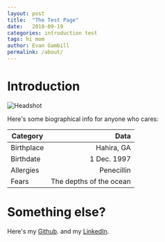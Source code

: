 ```yaml
---
layout: post
title:  "The Test Page"
date:   2018-09-19 
categories: introduction test
tags: hi mom
author: Evan Gambill
permalink: /about/
---
```


# Introduction 
![Headshot]({{site.baseurl}}/assets/images/headshot.PNG "Me, at a wedding.")

Here's some biographical info for anyone who cares:

| Category | Data |
| --- | ---:|
| Birthplace | Hahira, GA |
| Birthdate | 1 Dec. 1997 |
| Allergies | Penecillin |
| Fears | The depths of the ocean |

# Something else?

Here's my [Github](https://github.com/EvanBG42).
and my [LinkedIn](https://linkedin.com/in/evan-gambill-239657169/).
